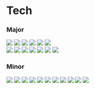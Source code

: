 <h1>Tech</h1>
<h3>Major</h3>
<div>
  <img src="https://img.shields.io/badge/javascript-black?logo=javascript"/>
  <img src="https://img.shields.io/badge/react-black?logo=react"/>
  <img src="https://img.shields.io/badge/react--native-black?logo=react"/>
  <img src="https://img.shields.io/badge/typescript-black?logo=typescript"/>
  <img src="https://img.shields.io/badge/nextjs-black?logo=Next.js"/>
 
  <img src="https://img.shields.io/badge/react--query-black?logo=reactquery"/>
  <br/>
  <img src="https://img.shields.io/badge/redux-black?logo=redux"/>

  <img src="https://img.shields.io/badge/jest-black?logo=jest"/>
  <img src="https://img.shields.io/badge/testing--library-black?logo=testinglibrary"/>
  <img src="https://img.shields.io/badge/tailwindCSS-black?logo=tailwindcss"/>
  <img src="https://img.shields.io/badge/styled--components-black?logo=styledcomponents"/>
  <img src="https://img.shields.io/badge/figma-black?logo=figma"/>
  <img src="https://img.shields.io/badge/git-black?logo=git"/>
</div>
<h3>Minor</h3>
<div>
    <img src="https://img.shields.io/badge/jotai-black?logo=jotai"/>
    <img src="https://img.shields.io/badge/sanity-black?logo=sanity"/>
    <img src="https://img.shields.io/badge/swr-black?logo=swr"/>
    <img src="https://img.shields.io/badge/node-black?logo=Node.js"/>
    <img src="https://img.shields.io/badge/express-black?logo=express"/>
    <img src="https://img.shields.io/badge/mongoDB-black?logo=mongoDB"/>
    <img src="https://img.shields.io/badge/cypress-black?logo=cypress"/>
    <img src="https://img.shields.io/badge/postCSS-black?logo=postCSS"/>
    <img src="https://img.shields.io/badge/firebase-black?logo=firebase"/>
    <img src="https://img.shields.io/badge/vercel-black?logo=vercel"/>
    <img src="https://img.shields.io/badge/aws-black?logo=aws"/> 
</div>
